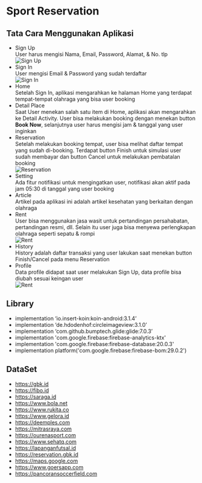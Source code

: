 # Sport Reservation

## Tata Cara Menggunakan Aplikasi

- Sign Up\
User harus mengisi Nama, Email, Password, Alamat, & No. tlp\
![Sign Up](https://media.giphy.com/media/yHfKglyUoeEunRaF79/giphy.gif)
- Sign In\
User mengisi Email & Password yang sudah terdaftar\
![Sign In](https://media.giphy.com/media/PNlt567afCQJYCMhEz/giphy.gif)
- Home\
Setelah Sign In, aplikasi mengarahkan ke halaman Home yang terdapat tempat-tempat olahraga yang bisa user booking
- Detail Place\
Saat User menekan salah satu item di Home, aplikasi akan mengarahkan ke Detail Activity. User bisa melakukan booking dengan menekan button **Book Now**, selanjutnya user harus mengisi jam & tanggal yang user inginkan
- Reservation\
Setelah melakukan booking tempat, user bisa melihat daftar tempat yang sudah di-booking. Terdapat button Finish untuk simulasi user sudah membayar dan button Cancel untuk melakukan pembatalan booking\
![Reservation](https://media.giphy.com/media/CkgvhrWhW5GtGv6Wu0/giphy.gif)
- Setting\
Ada fitur notifikasi untuk mengingatkan user, notifikasi akan aktif pada jam 05:30 di tanggal yang user booking
- Article\
Artikel pada aplikasi ini adalah artikel kesehatan yang berkaitan dengan olahraga
- Rent\
User bisa menggunakan jasa wasit untuk pertandingan persahabatan, pertandingan resmi, dll. Selain itu user juga bisa menyewa perlengkapan olahraga seperti sepatu & rompi\
![Rent](https://media.giphy.com/media/WnRTFpTsmnBfm12AGE/giphy.gif)
- History\
History adalah daftar transaksi yang user lakukan saat menekan button Finish/Cancel pada menu Reservation
- Profile\
Data profile didapat saat user melakukan Sign Up, data profile bisa diubah sesuai keingan user\
![Rent](https://media.giphy.com/media/bf0NtFsIiUst6gx3uG/giphy.gif)

## Library

- implementation ‘io.insert-koin:koin-android:3.1.4’
- implementation ‘de.hdodenhof:circleimageview:3.1.0’
- implementation ‘com.github.bumptech.glide:glide:7.0.3’
- implementation 'com.google.firebase:firebase-analytics-ktx'
- implementation 'com.google.firebase:firebase-database:20.0.3'
- implementation platform('com.google.firebase:firebase-bom:29.0.2')

## DataSet

- https://gbk.id
- https://fibo.id
- https://saraga.id
- https://www.bola.net
- https://www.rukita.co
- https://www.gelora.id
- https://deemples.com
- https://mitrasraya.com
- https://ourenasport.com
- https://www.sehatq.com
- https://lapanganfutsal.id
- https://reservation.gbk.id
- https://maps.google.com
- https://www.goersapp.com
- https://pancoransoccerfield.com
